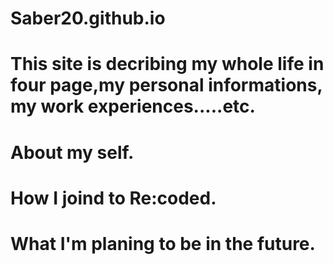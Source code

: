 # Saber20.github.io
# This site is decribing my whole life in four page,my personal informations, my work experiences.....etc.
# About my self.
# How I joind to Re:coded.
# What I'm planing to be in the future.